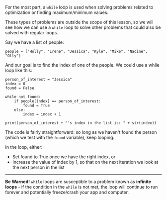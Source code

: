 For the most part, a `while` loop is used when solving problems related to optimization or finding maximum/minimum values.

These types of problems are outside the scope of this lesson, so we will see how we can use a `while` loop to solve other problems that could also be solved with regular loops.



Say we have a list of people:

```
people = ["Holly", "Irene", "Jessica", "Kyle", "Mike", "Nadine", "Olly"]
```

And our goal is to find the index of one of the people. We could use a while loop like this:

```
person_of_interest = "Jessica"
index = 0
found = False

while not found:
	if people[index] == person_of_interest:
		found = True
	else:
		index = index + 1

print(person_of_interest + "'s index in the list is: " + str(index))
```

The code is fairly straightforward: so long as we haven't found the person (which we test with the `found` variable), keep looping.

In the loop, either:

- Set found to True once we have the right index, or
- Increase the value of index by 1, so that on the next iteration we look at the next person in the list


<hr/>

**Be Warned!** `while` loops are susceptible to a problem known as **infinite loops** - if the condition in the `while` is not met, the loop will continue to run forever and potentially freeze/crash your app and computer.